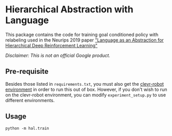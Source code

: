 # Hierarchical Abstraction with Language

This package contains the code for training goal conditioned policy with
relabeling used in the Neurips 2019 paper
["Language as an Abstraction for Hierarchical Deep Reinforcement Learning"](https://arxiv.org/abs/1906.07343)

*Disclaimer: This is not an official Google product.*

## Pre-requisite
Besides those listed in `requirements.txt`, you must also get the [clevr-robot environment](https://github.com/google-research/clevr_robot_env)
in order to run this out of box. However, if you don't wish to run on the clevr-robot environment, you can
modify `experiment_setup.py` to use different environments.

## Usage
```
python -m hal.train
```
